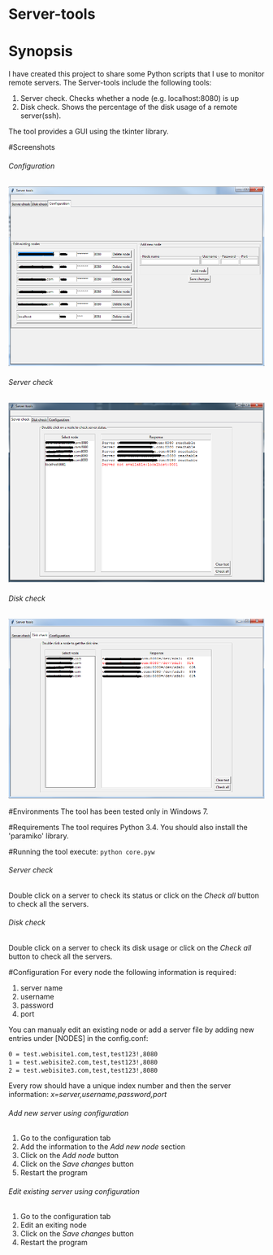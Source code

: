 # Server-tools
# Synopsis
I have created this project to share some Python scripts that I use to monitor remote servers. 
The Server-tools include the following tools:

1. Server check. Checks whether a node (e.g. localhost:8080) is up
2. Disk check. Shows the percentage of the disk usage of a remote server(ssh).

The tool provides a GUI using the tkinter library. 

#Screenshots
###### Configuration
![configuration](/screenshots/configuration.png)

###### Server check
![Server check](/screenshots/server_check.png)

###### Disk check
![Disk check](/screenshots/disk_check.png)

#Environments 
The tool has been tested only in Windows 7.

#Requirements
The tool requires Python 3.4. You should also install the 'paramiko' library.

#Running the tool
execute:
```python core.pyw```

###### Server check
Double click on a server to check its status or click on the *Check all* button to check all the servers.

###### Disk check
Double click on a server to check its disk usage or click on the *Check all* button to check all the servers.

#Configuration
For every node the following information is required:
1. server name
2. username
3. password
4. port

You can manualy edit an existing node or add a server file by adding new entries under [NODES] in the config.conf:
```[NODES]
0 = test.webisite1.com,test,test123!,8080
1 = test.webisite2.com,test,test123!,8080
2 = test.webisite3.com,test,test123!,8080
```
Every row should have a unique index number and then the server information:
*x=server,username,password,port*


###### Add new server using configuration
1. Go to the configuration tab
2. Add the information to the *Add new node* section
3. Click on the *Add node* button
4. Click on the *Save changes* button
5. Restart the program

###### Edit existing server using configuration
1. Go to the configuration tab
2. Edit an exiting node
3. Click on the *Save changes* button
4. Restart the program







